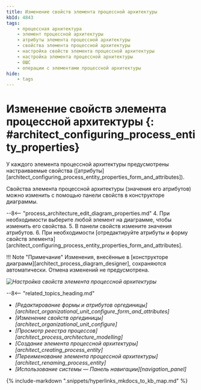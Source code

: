 ```yaml
---
title: Изменение свойств элемента процессной архитектуры
kbId: 4843
tags:
    - процессная архитектура
    - элемент процессной архитектуры
    - атрибуты элемента процессной архитектуры
    - свойства элемента процессной архитектуры
    - настройка свойств элемента процессной архитектуры
    - настройка элемента процессной архитектуры
    - ОШС
    - операции с элементами процессной архитектуры
hide:
    - tags
---
```


# Изменение свойств элемента процессной архитектуры {: #architect_configuring_process_entity_properties}

У каждого элемента процессной архитектуры предусмотрены настраиваемые свойства ([атрибуты][architect_configuring_process_entity_properties_form_and_attributes]).

Свойства элемента процессной архитектуры (значения его атрибутов) можно изменить с помощью панели свойств в конструкторе диаграммы.

--8<-- "process_architecture_edit_diagram_properties.md"
4. При необходимости выберите любой элемент на диаграмме, чтобы изменить его свойства.
5. В панели свойств измените значения атрибутов.
6. При необходимости [отредактируйте атрибуты и форму свойств элемента][architect_configuring_process_entity_properties_form_and_attributes].

!!! Note "Примечание"
    Изменения, внесённые в [конструкторе диаграмм][architect_process_diagram_designer], сохраняются автоматически. Отмена изменений не предусмотрена.

*![Настройка свойств элемента процессной архитектуры](configuring_process_entity_properties.png)*

<div class="relatedTopics" markdown="block">

--8<-- "related_topics_heading.md"

- _[Редактирование формы и атрибутов оргединицы][architect_organizational_unit_configure_form_and_attributes]_
- _[Изменение свойств оргединицы][architect_organizational_unit_configure]_
- _[Просмотр реестра процессов][architect_process_architecture_modelling]_
- _[Создание элемента процессной архитектуры][architect_creating_process_entity]_
- _[Переименование элемента процессной архитектуры][architect_renaming_process_entity]_
- _[Использование системы — Панель навигации][navigation_panel]_

</div>

{% include-markdown ".snippets/hyperlinks_mkdocs_to_kb_map.md" %}
